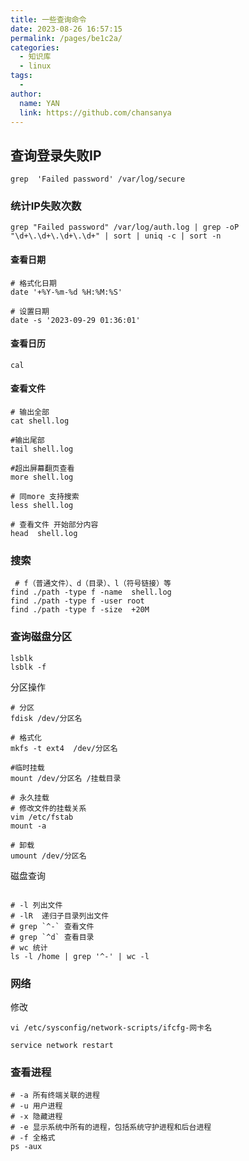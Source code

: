 ```yaml
---
title: 一些查询命令
date: 2023-08-26 16:57:15
permalink: /pages/be1c2a/
categories:
  - 知识库
  - linux
tags:
  - 
author: 
  name: YAN
  link: https://github.com/chansanya
---
```



## 查询登录失败IP
```shell
grep  'Failed password' /var/log/secure 
```

### 统计IP失败次数
```shell
grep "Failed password" /var/log/auth.log | grep -oP "\d+\.\d+\.\d+\.\d+" | sort | uniq -c | sort -n

```


#### 查看日期
```shell
# 格式化日期
date '+%Y-%m-%d %H:%M:%S'

# 设置日期
date -s '2023-09-29 01:36:01'
```
#### 查看日历
```shell
cal
```


#### 查看文件
```shell
# 输出全部
cat shell.log 

#输出尾部
tail shell.log   

#超出屏幕翻页查看
more shell.log  

# 同more 支持搜索
less shell.log

# 查看文件 开始部分内容
head  shell.log
```

### 搜索
```shell
 # f（普通文件）、d（目录）、l（符号链接）等
find ./path -type f -name  shell.log
find ./path -type f -user root
find ./path -type f -size  +20M
```

### 查询磁盘分区
```shell
lsblk 
lsblk -f 
```

分区操作
```shell
# 分区
fdisk /dev/分区名

# 格式化
mkfs -t ext4  /dev/分区名

#临时挂载
mount /dev/分区名 /挂载目录

# 永久挂载
# 修改文件的挂载关系  
vim /etc/fstab 
mount -a

# 卸载
umount /dev/分区名 
```

磁盘查询
```shell

# -l 列出文件
# -lR  递归子目录列出文件
# grep `^-` 查看文件
# grep `^d` 查看目录
# wc 统计
ls -l /home | grep '^-' | wc -l

```

### 网络 

修改
```shell
vi /etc/sysconfig/network-scripts/ifcfg-网卡名

service network restart
```

### 查看进程

```shell
# -a 所有终端关联的进程
# -u 用户进程
# -x 隐藏进程
# -e 显示系统中所有的进程，包括系统守护进程和后台进程
# -f 全格式
ps -aux

```


